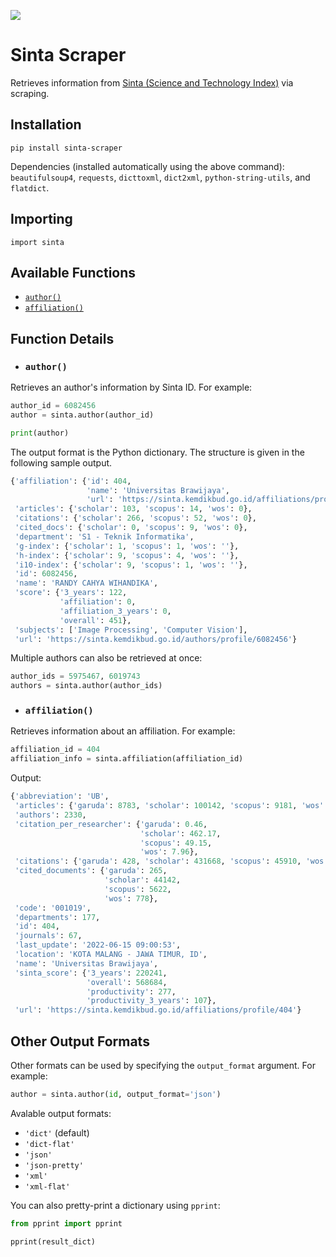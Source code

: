 ![](https://sinta.kemdikbud.go.id/assets/img/sinta_logo.png)

# Sinta Scraper

Retrieves information from [Sinta (Science and Technology Index)](https://sinta.kemdikbud.go.id) via scraping.

## Installation

`pip install sinta-scraper`

Dependencies (installed automatically using the above command): `beautifulsoup4`, `requests`, `dicttoxml`, `dict2xml`, `python-string-utils`, and `flatdict`.

## Importing

`import sinta`

## Available Functions

- [`author()`](#author)
- [`affiliation()`](#affiliation)

## Function Details

- ### `author()`

Retrieves an author's information by Sinta ID. For example:

```python
author_id = 6082456
author = sinta.author(author_id)

print(author)
```

The output format is the Python dictionary. The structure is given in the following sample output.

```python
{'affiliation': {'id': 404,
                 'name': 'Universitas Brawijaya',
                 'url': 'https://sinta.kemdikbud.go.id/affiliations/profile/404'},
 'articles': {'scholar': 103, 'scopus': 14, 'wos': 0},
 'citations': {'scholar': 266, 'scopus': 52, 'wos': 0},
 'cited_docs': {'scholar': 0, 'scopus': 9, 'wos': 0},
 'department': 'S1 - Teknik Informatika',
 'g-index': {'scholar': 1, 'scopus': 1, 'wos': ''},
 'h-index': {'scholar': 9, 'scopus': 4, 'wos': ''},
 'i10-index': {'scholar': 9, 'scopus': 1, 'wos': ''},
 'id': 6082456,
 'name': 'RANDY CAHYA WIHANDIKA',
 'score': {'3_years': 122,
           'affiliation': 0,
           'affiliation_3_years': 0,
           'overall': 451},
 'subjects': ['Image Processing', 'Computer Vision'],
 'url': 'https://sinta.kemdikbud.go.id/authors/profile/6082456'}
```

Multiple authors can also be retrieved at once:

```python
author_ids = 5975467, 6019743
authors = sinta.author(author_ids)
```

- ### `affiliation()`

Retrieves information about an affiliation. For example:

```python
affiliation_id = 404
affiliation_info = sinta.affiliation(affiliation_id)
```

Output:

```python
{'abbreviation': 'UB',
 'articles': {'garuda': 8783, 'scholar': 100142, 'scopus': 9181, 'wos': 1260},
 'authors': 2330,
 'citation_per_researcher': {'garuda': 0.46,
                             'scholar': 462.17,
                             'scopus': 49.15,
                             'wos': 7.96},
 'citations': {'garuda': 428, 'scholar': 431668, 'scopus': 45910, 'wos': 7432},
 'cited_documents': {'garuda': 265,
                     'scholar': 44142,
                     'scopus': 5622,
                     'wos': 778},
 'code': '001019',
 'departments': 177,
 'id': 404,
 'journals': 67,
 'last_update': '2022-06-15 09:00:53',
 'location': 'KOTA MALANG - JAWA TIMUR, ID',
 'name': 'Universitas Brawijaya',
 'sinta_score': {'3_years': 220241,
                 'overall': 568684,
                 'productivity': 277,
                 'productivity_3_years': 107},
 'url': 'https://sinta.kemdikbud.go.id/affiliations/profile/404'}
```

## Other Output Formats

Other formats can be used by specifying the `output_format` argument. For example:

```python
author = sinta.author(id, output_format='json')
```

Avalable output formats:

- `'dict'` (default)
- `'dict-flat'`
- `'json'`
- `'json-pretty'`
- `'xml'`
- `'xml-flat'`

You can also pretty-print a dictionary using `pprint`:

```python
from pprint import pprint

pprint(result_dict)
```
